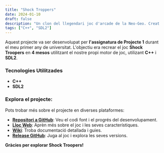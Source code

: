 ```yaml
---
title: "Shock Troppers"
date: 2024-01-10
draft: false
description: "Un clon del llegendari joc d'arcade de la Neo-Geo. Creat des de zero amb SDL2 i C++"
tags: ["C++", "SDL2"]
---
```


Aquest projecte va ser desenvolupat per **l'assignatura de Projecte 1** durant el meu primer any de universitat. L'objectiu era recrear el joc **Shock Troopers** en **4 mesos** utilitzant el nostre propi motor de joc, utilizant **C++** i **SDL2**.

### Tecnologies Utilitzades

- **C++**
- **SDL2**

### Explora el projecte:

Pots trobar més sobre el projecte en diverses plataformes:

- [**Repositori a GitHub**](https://github.com/Very-Serious-Games/Project1-Shock-Troopers): Veu el codi font i el progrés del desenvolupament.
- [**Lloc Web**](https://very-serious-games.github.io/Project1-Shock-Troopers/): Aprèn més sobre el joc i les seves característiques.
- [**Wiki**](https://github.com/Very-Serious-Games/Project1-Shock-Troopers/wiki): Troba documentació detallada i guies.
- [**Release GitHub**](https://github.com/Very-Serious-Games/Project1-Shock-Troopers/releases/tag/Release): Juga al joc i explora les seves versions.

**Gràcies per explorar Shock Troopers!**
